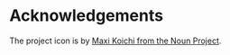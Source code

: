 # Acknowledgements

The project icon is by [Maxi Koichi from the Noun Project](docs/icon/README.md).